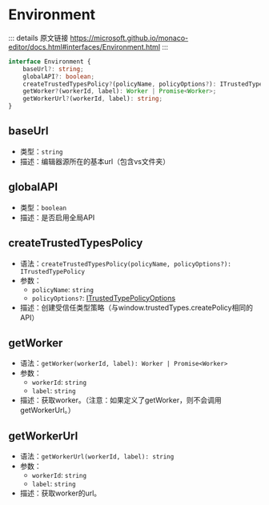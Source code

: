 # Environment
        
::: details 原文链接
https://microsoft.github.io/monaco-editor/docs.html#interfaces/Environment.html
:::

```ts
interface Environment {
    baseUrl?: string;
    globalAPI?: boolean;
    createTrustedTypesPolicy?(policyName, policyOptions?): ITrustedTypePolicy;
    getWorker?(workerId, label): Worker | Promise<Worker>;
    getWorkerUrl?(workerId, label): string;
}
```

## baseUrl
- 类型：`string`
- 描述：编辑器源所在的基本url（包含vs文件夹）


## globalAPI
- 类型：`boolean`
- 描述：是否启用全局API


## createTrustedTypesPolicy
- 语法：`createTrustedTypesPolicy(policyName, policyOptions?): ITrustedTypePolicy`
- 参数：
  - `policyName`: `string`
  - `policyOptions?`: [ITrustedTypePolicyOptions](/api/ITrustedTypePolicyOptions.md)
- 描述：创建受信任类型策略（与window.trustedTypes.createPolicy相同的API）


## getWorker
- 语法：`getWorker(workerId, label): Worker | Promise<Worker>`
- 参数：
  - `workerId`: `string`
  - `label`: `string`
- 描述：获取worker。（注意：如果定义了getWorker，则不会调用getWorkerUrl。）


## getWorkerUrl
- 语法：`getWorkerUrl(workerId, label): string`
- 参数：
  - `workerId`: `string`
  - `label`: `string`
- 描述：获取worker的url。


